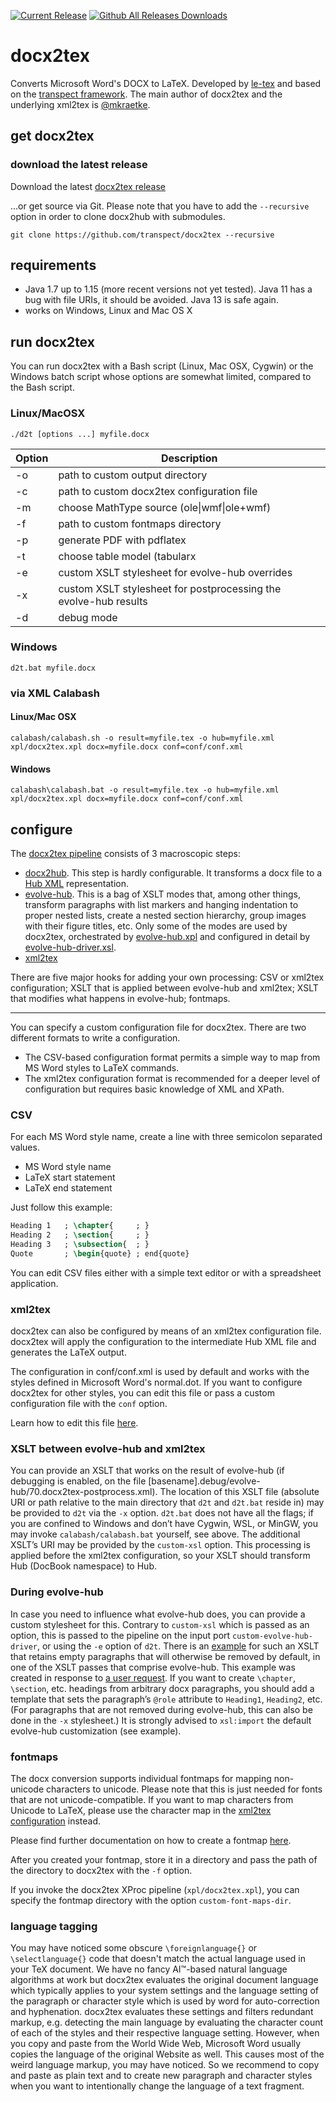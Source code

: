 [![Current Release](https://img.shields.io/github/release/transpect/docx2tex.svg)](https://github.com/transpect/docx2tex/releases/latest) [![Github All Releases Downloads](https://img.shields.io/github/downloads/transpect/docx2tex/total.svg)](https://github.com/transpect/docx2tex/releases/)

# docx2tex
Converts Microsoft Word's DOCX to LaTeX. Developed by [le-tex](https://www.le-tex.de/en/company.html) and based on the [transpect framework](http://transpect.io). The main author of docx2tex and the underlying xml2tex is [@mkraetke](https://github.com/mkraetke).

## get docx2tex

### download the latest release
Download the latest [docx2tex release](https://github.com/transpect/docx2tex/releases)

…or get source via Git. Please note that you have to add the `--recursive` option in order to clone docx2hub with submodules.
```
git clone https://github.com/transpect/docx2tex --recursive
```

## requirements
* Java 1.7 up to 1.15 (more recent versions not yet tested). Java 11 has a bug with file URIs, it should be avoided. Java 13 is safe again.
* works on Windows, Linux and Mac OS X

## run docx2tex
You can run docx2tex with a Bash script (Linux, Mac OSX, Cygwin) or the Windows batch script whose options are somewhat limited, compared to the Bash script.

### Linux/MacOSX
```
./d2t [options ...] myfile.docx
```

Option  | Description
------  | -------------
 -o     | path to custom output directory
 -c     | path to custom docx2tex configuration file
 -m     | choose MathType source (ole\|wmf\|ole+wmf)
 -f     | path to custom fontmaps directory
 -p     | generate PDF with pdflatex
 -t     | choose table model (tabularx|tabular)
 -e     | custom XSLT stylesheet for evolve-hub overrides
 -x     | custom XSLT stylesheet for postprocessing the evolve-hub results
 -d     | debug mode


### Windows
```
d2t.bat myfile.docx
```

### via XML Calabash

#### Linux/Mac OSX
```
calabash/calabash.sh -o result=myfile.tex -o hub=myfile.xml xpl/docx2tex.xpl docx=myfile.docx conf=conf/conf.xml
```

#### Windows

```
calabash\calabash.bat -o result=myfile.tex -o hub=myfile.xml xpl/docx2tex.xpl docx=myfile.docx conf=conf/conf.xml
```

## configure

The [docx2tex pipeline](https://github.com/transpect/docx2tex/blob/master/xpl/docx2tex.xpl) consists of 3 macroscopic steps:

* [docx2hub](https://github.com/transpect/docx2hub). This step is hardly configurable. It transforms a docx file to a [Hub XML](https://github.com/le-tex/Hub) representation.
* [evolve-hub](https://github.com/transpect/evolve-hub/). This is a bag of XSLT modes that, among other things, transform paragraphs with list markers and hanging indentation to proper nested lists, create a nested section hierarchy, group images with their figure titles, etc. Only some of the modes are used by docx2tex, orchestrated by [evolve-hub.xpl](https://github.com/transpect/docx2tex/blob/master/xpl/evolve-hub.xpl) and configured in detail by [evolve-hub-driver.xsl](https://github.com/transpect/docx2tex/blob/master/xsl/evolve-hub-driver.xsl).
* [xml2tex](https://github.com/transpect/xml2tex)

There are five  major hooks for adding your own processing: CSV or xml2tex configuration; XSLT that is applied between evolve-hub and xml2tex; XSLT that modifies what happens in evolve-hub; fontmaps.

----

You can specify a custom configuration file for docx2tex. There are two different formats to write a configuration.

* The CSV-based configuration format permits a simple way to map from MS Word styles to LaTeX commands.
* The xml2tex configuration format is recommended for a deeper level of configuration but requires basic knowledge of XML and XPath.

### CSV

For each MS Word style name, create a line with three semicolon separated values.

* MS Word style name
* LaTeX start statement 
* LaTeX end statement

Just follow this example:

```latex
Heading 1   ; \chapter{     ; }
Heading 2   ; \section{     ; }
Heading 3   ; \subsection{  ; }
Quote       ; \begin{quote} ; end{quote}
```

You can edit CSV files either with a simple text editor or with a spreadsheet application.

### xml2tex

docx2tex can also be configured by means of an xml2tex configuration file. docx2tex will apply the configuration to the intermediate Hub XML file and generates the LaTeX output.

The configuration in conf/conf.xml is used by default and works with the styles defined in Microsoft Word's normal.dot. If you want to configure docx2tex for other styles, you can edit this file or pass a custom configuration file with the `conf` option.

Learn how to edit this file [here](https://github.com/transpect/xml2tex).

### XSLT between evolve-hub and xml2tex

You can provide an XSLT that works on the result of evolve-hub (if debugging is enabled, on the file [basename].debug/evolve-hub/70.docx2tex-postprocess.xml). The location of this XSLT file (absolute URI or path relative to the main directory that `d2t` and `d2t.bat` reside in) may be provided to `d2t` via the `-x` option. `d2t.bat` does not have all the flags; if you are confined to Windows and don’t have Cygwin, WSL, or MinGW, you may invoke `calabash/calabash.bat` yourself, see above. The additional XSLT’s URI may be provided by the `custom-xsl` option. This processing is applied before the xml2tex configuration, so your XSLT should transform Hub (DocBook namespace) to Hub.

### During evolve-hub

In case you need to influence what evolve-hub does, you can provide a custom stylesheet for this. Contrary to `custom-xsl` which is passed as an option, this is passed to the pipeline on the input port `custom-evolve-hub-driver`, or using the `-e` option of `d2t`. There is an [example](https://github.com/transpect/docx2tex/blob/master/xsl/custom-evolve-hub-driver-example.xsl) for such an XSLT that retains empty paragraphs that will otherwise be removed by default, in one of the XSLT passes that comprise evolve-hub. This example was created in response to [a user request](https://github.com/transpect/docx2hub/issues/25). If you want to create `\chapter`, `\section`, etc. headings from arbitrary docx paragraphs, you should add a template that sets the paragraph’s `@role` attribute to `Heading1`, `Heading2`, etc. (For paragraphs that are not removed during evolve-hub, this can also be done in the `-x` stylesheet.) It is strongly advised to `xsl:import` the default evolve-hub customization (see example).

### fontmaps

The docx conversion supports individual fontmaps for mapping non-unicode characters to unicode. Please note that this is just needed for fonts that are not unicode-compatible. If you want to map characters from Unicode to LaTeX, please use the character map in the [xml2tex configuration](https://github.com/transpect/xml2tex) instead.

Please find further documentation on how to create a fontmap [here](https://github.com/transpect/fontmaps/blob/master/README.md).

After you created your fontmap, store it in a directory and pass the path of the directory to docx2tex with the `-f` option.

If you invoke the docx2tex XProc pipeline (`xpl/docx2tex.xpl`), you can specify the fontmap directory with the option  `custom-font-maps-dir`.

### language tagging

You may have noticed some obscure `\foreignlanguage{}` or `\selectlanguage{}` code that doesn't match the actual language used in your TeX document. We have no fancy AI™-based natural language algorithms at work but docx2tex evaluates the original document language which typically applies to your system settings and the language setting of the paragraph or character style which is used by word for auto-correction and hyphenation. docx2tex evaluates these settings and filters redundant markup, e.g. detecting the main language by evaluating the character count of each of the styles and their respective language setting. However, when you copy and paste from the World Wide Web, Microsoft Word usually copies the language of the original Website as well. This causes most of the weird language markup, you may have noticed. So we recommend to copy and paste as plain text and to create new paragraph and character styles when you want to intentionally change the language of a text fragment.
